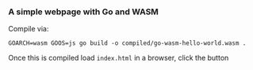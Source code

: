 ### A simple webpage with Go and WASM

Compile via:

`GOARCH=wasm GOOS=js go build -o compiled/go-wasm-hello-world.wasm .`

Once this is compiled load `index.html` in a browser, click the button
